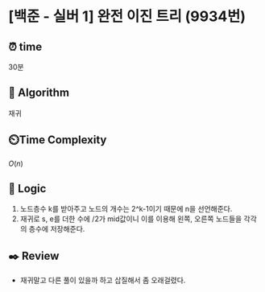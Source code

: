 # [백준 - 실버 1] 완전 이진 트리 (9934번)

## ⏰ **time**

30분

## :pushpin: **Algorithm**

재귀

## ⏲️**Time Complexity**

$O(n)$

## :round_pushpin: **Logic**

1. 노드층수 k를 받아주고 노드의 개수는 2^k-1이기 때문에 n을 선언해준다.
2. 재귀로 s, e를 더한 수에 /2가 mid값이니 이를 이용해 왼쪽, 오른쪽 노드들을 각각의 층수에 저장해준다.

## :black_nib: **Review**

- 재귀말고 다른 풀이 있을까 하고 삽질해서 좀 오래걸렸다.
